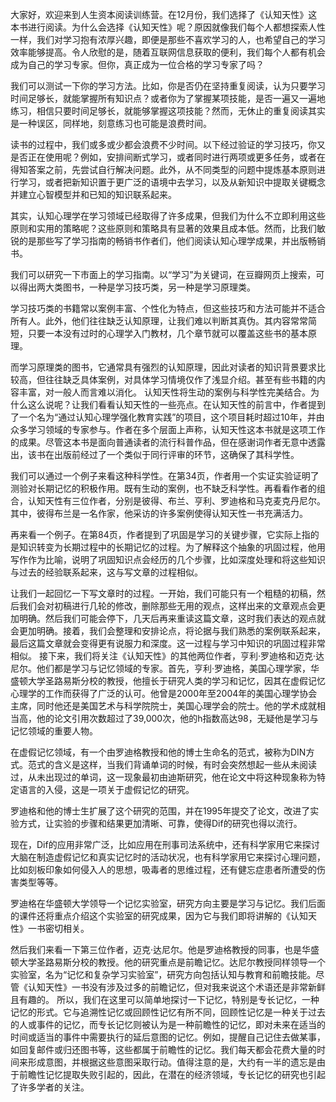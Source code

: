 大家好，欢迎来到人生资本阅读训练营。在12月份，我们选择了《认知天性》这本书进行阅读。为什么会选择《认知天性》呢？原因就像我们每个人都想探索人性一样，我们对学习抱有浓厚兴趣，即便是那些不喜欢学习的人，也希望自己的学习效率能够提高。令人欣慰的是，随着互联网信息获取的便利，我们每个人都有机会成为自己的学习专家。但你，真正成为一位合格的学习专家了吗？

我们可以测试一下你的学习方法。比如，你是否仍在坚持重复阅读，认为只要学习时间足够长，就能掌握所有知识点？或者你为了掌握某项技能，是否一遍又一遍地练习，相信只要时间足够长，就能够掌握这项技能？然而，无休止的重复阅读其实是一种误区，同样地，刻意练习也可能是浪费时间。

读书的过程中，我们或多或少都会浪费不少时间。以下经过验证的学习技巧，你又是否正在使用呢？例如，安排间断式学习，或者同时进行两项或更多任务，或者在得知答案之前，先尝试自行解决问题。此外，从不同类型的问题中提炼基本原则进行学习，或者把新知识置于更广泛的语境中去学习，以及从新知识中提取关键概念并建立心智模型并和已知的知识联系起来。

其实，认知心理学在学习领域已经取得了许多成果，但我们为什么不立即利用这些原则和实用的策略呢？这些原则和策略具有显著的效果且成本低。然而，比我们敏锐的是那些写了学习指南的畅销书作者们，他们阅读认知心理学成果，并出版畅销书。

我们可以研究一下市面上的学习指南。以“学习”为关键词，在豆瓣网页上搜索，可以得出两大类图书，一种是学习技巧类，另一种是学习原理类。

学习技巧类的书籍常以案例丰富、个性化为特点，但这些技巧和方法可能并不适合所有人。此外，他们往往缺乏认知原理，让我们难以判断其真伪。其内容常常简短，只要一本没有过时的心理学入门教材，几个章节就可以覆盖这些书的基本原理。

而学习原理类的图书，它通常具有强烈的认知原理，因此对读者的知识背景要求比较高，但往往缺乏具体案例，对具体学习情境仅作了浅显介绍。甚至有些书籍的内容丰富，对一般人而言难以消化。
认知天性将生动的案例与科学性完美结合。为什么这么说呢？让我们看看认知天性的一些亮点。在认知天性的前言中，作者提到了一个名为“通过认知心理学强化教育实践”的项目，这个项目耗时超过10年，并由众多学习领域的专家参与。作者在多个层面上声称，认知天性这本书就是这项工作的成果。尽管这本书是面向普通读者的流行科普作品，但在感谢词作者无意中透露出，该书在出版前经过了一个类似于同行评审的环节，这确保了其科学性。

我们可以通过一个例子来看这种科学性。在第34页，作者用一个实证实验证明了测验对长期记忆的积极作用。既有生动的案例，也不缺乏科学性。再看看作者的组合，认知天性有三位作者，分别是彼得、布兰、亨利、罗迪格和马克麦克丹尼尔。其中，彼得布兰是一名作家，他采访的许多案例使得认知天性一书充满活力。

再来看一个例子。在第84页，作者提到了巩固是学习的关键步骤，它实际上指的是知识转变为长期过程中的长期记忆的过程。为了解释这个抽象的巩固过程，他用写作作为比喻，说明了巩固知识点会经历的几个步骤，比如深度处理和将这些知识与过去的经验联系起来，这与写文章的过程相似。

让我们一起回忆一下写文章时的过程。一开始，我们可能只有一个粗糙的初稿，然后我们会对初稿进行几轮的修改，删除那些无用的观点，这样出来的文章观点会更加明确。然后我们可能会停下，几天后再来重读这篇文章，这时我们表达的观点就会更加明确。接着，我们会整理和安排论点，将论据与我们熟悉的案例联系起来，最后这篇文章就会变得更有说服力和深度。这一过程与学习中知识的巩固过程非常相似。
接下来，我们将关注《认知天性》的其他两位作者，亨利·罗迪格和迈克·达尼尔。他们都是学习与记忆领域的专家。首先，亨利·罗迪格，美国心理学家，华盛顿大学圣路易斯分校的教授，他擅长于研究人类的学习和记忆，因其在虚假记忆心理学的工作而获得了广泛的认可。他曾是2000年至2004年的美国心理学协会主席，同时他还是美国艺术与科学院院士，美国心理学会的院士。他的学术成就相当高，他的论文引用次数超过了39,000次，他的h指数高达98，无疑他是学习与记忆领域的重要人物。

在虚假记忆领域，有一个由罗迪格教授和他的博士生命名的范式，被称为DIN方式。范式的含义是这样，当我们背诵单词的时候，有时会突然想起一些从未阅读过，从未出现过的单词，这一现象最初由迪斯研究，他在论文中将这种现象称为特定语言的入侵，这是一项关于虚假记忆的研究。

罗迪格和他的博士生扩展了这个研究的范围，并在1995年提交了论文，改进了实验方式，让实验的步骤和结果更加清晰、可靠，使得Dif的研究也得以流行。

现在，Dif的应用非常广泛，比如应用在刑事司法系统中，还有科学家用它来探讨大脑在制造虚假记忆和真实记忆时的活动状况，也有科学家用它来探讨心理问题，比如刻板印象如何侵入人的思想，吸毒者的思维过程，还有健忘症患者所遭受的伤害类型等等。

罗迪格在华盛顿大学领导一个记忆实验室，研究方向主要是学习与记忆。我们后面的课件还将重点介绍这个实验室的研究成果，因为它与我们即将讲解的《认知天性》一书密切相关。

然后我们来看一下第三位作者，迈克·达尼尔。他是罗迪格教授的同事，也是华盛顿大学圣路易斯分校的教授。他的研究重点是前瞻记忆。达尼尔教授同样领导一个实验室，名为“记忆和复杂学习实验室”，研究方向包括认知与教育和前瞻技能。尽管《认知天性》一书没有涉及过多的前瞻记忆，但对我来说这个术语还是非常新鲜且有趣的。
所以，我们在这里可以简单地探讨一下记忆，特别是专长记忆，一种记忆的形式。它与追溯性记忆或回顾性记忆有所不同，回顾性记忆是一种关于过去的人或事件的记忆，而专长记忆则被认为是一种前瞻性的记忆，即对未来在适当的时间或适当的事件中需要执行的延后意图的记忆。例如，提醒自己记住去做某事，如回复邮件或归还图书等，这些都属于前瞻性的记忆。我们每天都会花费大量的时间来形成意图，并根据这些意图采取行动。值得注意的是，大约有一半的遗忘是由于前瞻性记忆提取失败引起的，因此，在潜在的经济领域，专长记忆的研究也引起了许多学者的关注。
